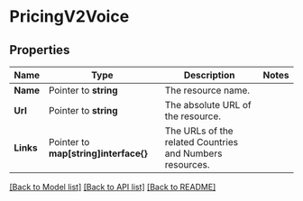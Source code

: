 # PricingV2Voice

## Properties

Name | Type | Description | Notes
------------ | ------------- | ------------- | -------------
**Name** | Pointer to **string** | The resource name. |
**Url** | Pointer to **string** | The absolute URL of the resource. |
**Links** | Pointer to **map[string]interface{}** | The URLs of the related Countries and Numbers resources. |

[[Back to Model list]](../README.md#documentation-for-models) [[Back to API list]](../README.md#documentation-for-api-endpoints) [[Back to README]](../README.md)


